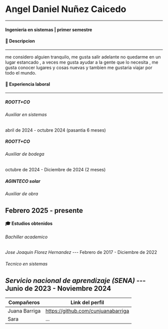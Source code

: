 # Angel Daniel Nuñez Caicedo
---
#### Ingenieria en sistemas | primer semestre
#### 👤 Descripcion
---
me considero alguien tranquilo, me gusta salir adelante no quedarme en un lugar estancado , a veces me gusta ayudar a la gente que lo necesita , me gusta conocer lugares y cosas nuevas y tambien me gustaria viajar por todo el mundo.
#### 💼 Experiencia laboral
---
##### ROOTT+CO
###### Auxiliar en sistemas
abril de 2024 - octubre 2024 (pasantia 6 meses)
##### ROOTT+CO
###### Auxiliar de bodega
octubre de 2024 - Diciembre de 2024 (2 meses)
##### AGINTECO solar 
###### Auxiliar de obra
Febrero 2025 - presente 
---
#### 🎓 Estudios obtenidos
######  Bachiller academico
*Jose Joaquin Florez Hernandez*  --- Febrero de 2017 - Diciembre de 2022
###### Tecnico en sistemas
*Servicio nacional de aprendizaje (SENA)* --- Junio de 2023 - Noviembre 2024
---
| Compañeros | Link del perfil |
| ------ | ------ |
| Juana Barriga | https://github.com/cunjuanabarriga |
| Sara |... |

